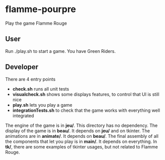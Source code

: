 # flamme-pourpre
Play the game Flamme Rouge

## User
Run ./play.sh to start a game. You have Green Riders.

## Developer
There are 4 entry points
 - **check.sh** runs all unit tests
 - **visualcheck.sh** shows some displays features, to control that UI is still nice
 - **play.sh** lets you play a game
 - **integrationTests.sh** to check that the game works with everything well integrated
 
The engine of the game is in **jeu/**. This directory has no dependency.
The display of the game is in **beau/**. It depends on **jeu/** and on tkinter.
The animations are in **animate/**. It depends on **beau/**.
The final assembly of all the components that let you play is in **main/**. It depends on everything.
In **tk/**, there are some examples of tkinter usages, but not related to Flamme Rouge.

